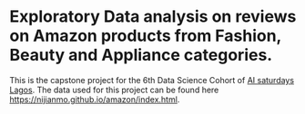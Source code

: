 # Exploratory Data analysis on reviews on Amazon products from Fashion, Beauty and Appliance categories.

This is the capstone project for the 6th Data Science Cohort of <a href="https://www.aisaturdayslagos.com/" target="_blank">AI saturdays Lagos</a>.
The data used for this project can be found here https://nijianmo.github.io/amazon/index.html.

